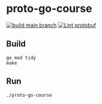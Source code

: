# proto-go-course

[![build main branch](https://github.com/Clement-Jean/proto-go-course/actions/workflows/build.yml/badge.svg)](https://github.com/Clement-Jean/proto-go-course/actions/workflows/build.yml) [![Lint protobuf](https://github.com/Clement-Jean/proto-go-course/actions/workflows/lint.yml/badge.svg)](https://github.com/Clement-Jean/proto-go-course/actions/workflows/lint.yml)

## Build

```
go mod tidy
make
```

## Run

```
./proto-go-course
```
